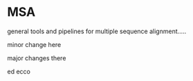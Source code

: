 # MSA
general tools and pipelines for multiple sequence alignment.....

minor change here

major changes there


ed ecco
